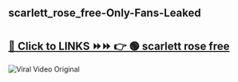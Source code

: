 
 ## scarlett_rose_free-Only-Fans-Leaked

# <h2><a href="https://clipsfans.com/scarlett_rose_free&ref=git">🔗 Click to LINKS ⏩⏩ 👉 🟢 scarlett rose free </a></h2>

<a href="https://clipsfans.com/scarlett_rose_free&ref=git" rel="nofollow" data-target="animated-image.originalLink"><img src="https://i.ibb.co.com/xMMVF88/686577567.gif" alt="Viral Video Original" style="max-width: 100%; display: inline-block;" data-target="animated-image.originalImage"></a>
